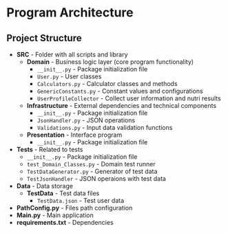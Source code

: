 # Program Architecture

## Project Structure

- **SRC** - Folder with all scripts and library
  - **Domain** - Business logic layer (core program functionality)
    - `__init__.py` - Package initialization file
    - `User.py` - User classes
    - `Calculators.py` - Calculator classes and methods
    - `GenericConstants.py` - Constant values and configurations
    - `UserProfileCollector` - Collect user information and nutri results
  - **Infrastructure** - External dependencies and technical components
    - `__init__.py` - Package initialization file
    - `JsonHandler.py` -  JSON operations
    - `Validations.py` - Input data validation functions
  - **Presentation** - Interface program
    - `__init__.py` - Package initialization file
- **Tests** - Related to tests
  - `__init__.py` - Package initialization file
  - `test_Domain_Classes.py` - Domain test runner
  - `TestDataGenerator.py` - Generator of test data
  - `TestJsonHandler` - JSON operaions with test data
- **Data** - Data storage
    - **TestData** - Test data files
      - `TestData.json` - Test user data
- **PathConfig.py** - Files path configuration
- **Main.py** - Main application
- **requirements.txt** - Dependencies